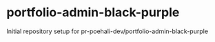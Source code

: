 # portfolio-admin-black-purple

Initial repository setup for pr-poehali-dev/portfolio-admin-black-purple